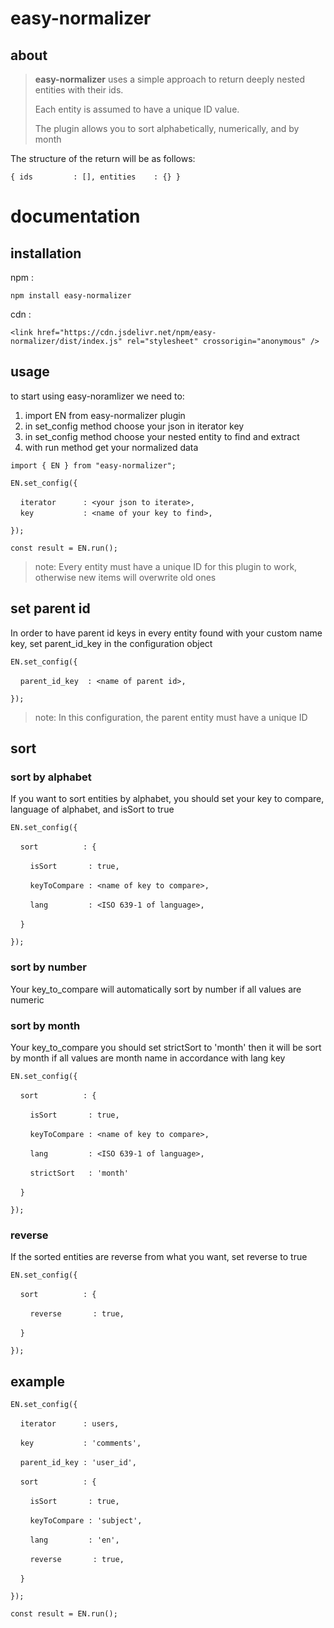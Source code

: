# easy-normalizer

## about
> **easy-normalizer** uses a simple approach to return deeply nested entities with their ids.
> 
> Each entity is assumed to have a unique ID value.
> 
> The plugin allows you to sort alphabetically, numerically, and by month
> 

 The structure of the return will be as follows:

`
{
    ids         : [],
    entities    : {}
}
`

# documentation

## installation
npm :

 `
   npm install easy-normalizer
 `

cdn :

`<link href="https://cdn.jsdelivr.net/npm/easy-normalizer/dist/index.js" rel="stylesheet" crossorigin="anonymous" />`

## usage

to start using easy-noramlizer we need to:

1. import EN from easy-normalizer plugin
2. in set_config method choose your json in iterator key 
3. in set_config method choose your nested entity to find and extract
4. with run method get your normalized data

```import { EN } from "easy-normalizer";```

`EN.set_config({`

&nbsp; &nbsp; `iterator      : <your json to iterate>,`   
&nbsp; &nbsp; `key           : <name of your key to find>,`
    
`});`

`const result = EN.run();`

> note: Every entity must have a unique ID for this plugin to work, otherwise new items will overwrite old ones
 
## set parent id

In order to have parent id keys in every entity found with your custom name key, set parent_id_key in the configuration object

`EN.set_config({`

&nbsp; &nbsp; `parent_id_key  : <name of parent id>,`
    
`});`

> note: In this configuration, the parent entity must have a unique ID

## sort 

### sort by alphabet

If you want to sort entities by alphabet, you should set your key to compare, language of alphabet, and isSort to true

`EN.set_config({`
    
&nbsp; &nbsp; `sort          : {`

&nbsp; &nbsp; &nbsp; &nbsp; `isSort       : true,`

&nbsp; &nbsp; &nbsp; &nbsp; `keyToCompare : <name of key to compare>,`

&nbsp; &nbsp; &nbsp; &nbsp; `lang         : <ISO 639-1 of language>,`
    
&nbsp; &nbsp; `}`

`});`

### sort by number 

Your key_to_compare will automatically sort by number if all values are numeric

### sort by month 

Your key_to_compare you should set strictSort to 'month' then it will be sort by month if all values are month name in accordance with lang key

`EN.set_config({`
    
&nbsp; &nbsp; `sort          : {`

&nbsp; &nbsp; &nbsp; &nbsp; `isSort       : true,`

&nbsp; &nbsp; &nbsp; &nbsp; `keyToCompare : <name of key to compare>,`

&nbsp; &nbsp; &nbsp; &nbsp; `lang         : <ISO 639-1 of language>,`
    
&nbsp; &nbsp; &nbsp; &nbsp; `strictSort   : 'month'`

&nbsp; &nbsp; `}`

`});`

### reverse 

If the sorted entities are reverse from what you want, set reverse to true 


`EN.set_config({`
    
&nbsp; &nbsp; `sort          : {`

&nbsp; &nbsp; &nbsp; &nbsp; `reverse       : true,`

&nbsp; &nbsp; `}`

`});`


## example


`EN.set_config({`

&nbsp; &nbsp; `iterator      : users,`   

&nbsp; &nbsp; `key           : 'comments',`

&nbsp; &nbsp; `parent_id_key : 'user_id',`

&nbsp; &nbsp; `sort          : {`

&nbsp; &nbsp; &nbsp; &nbsp; `isSort       : true,`

&nbsp; &nbsp; &nbsp; &nbsp; `keyToCompare : 'subject',`

&nbsp; &nbsp; &nbsp; &nbsp; `lang         : 'en',`

&nbsp; &nbsp; &nbsp; &nbsp; `reverse       : true,`

&nbsp; &nbsp; `}`

`});`

`const result = EN.run();`